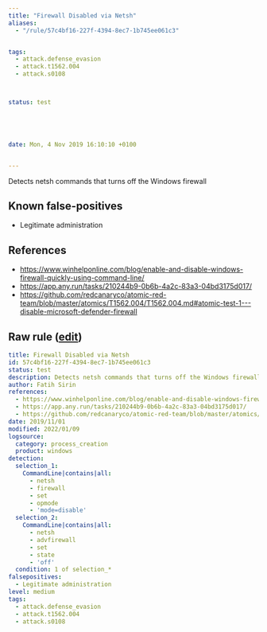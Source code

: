 ```yaml
---
title: "Firewall Disabled via Netsh"
aliases:
  - "/rule/57c4bf16-227f-4394-8ec7-1b745ee061c3"


tags:
  - attack.defense_evasion
  - attack.t1562.004
  - attack.s0108



status: test





date: Mon, 4 Nov 2019 16:10:10 +0100


---
```


Detects netsh commands that turns off the Windows firewall

<!--more-->


## Known false-positives

* Legitimate administration



## References

* https://www.winhelponline.com/blog/enable-and-disable-windows-firewall-quickly-using-command-line/
* https://app.any.run/tasks/210244b9-0b6b-4a2c-83a3-04bd3175d017/
* https://github.com/redcanaryco/atomic-red-team/blob/master/atomics/T1562.004/T1562.004.md#atomic-test-1---disable-microsoft-defender-firewall


## Raw rule ([edit](https://github.com/SigmaHQ/sigma/edit/master/rules/windows/process_creation/proc_creation_win_susp_firewall_disable.yml))
```yaml
title: Firewall Disabled via Netsh
id: 57c4bf16-227f-4394-8ec7-1b745ee061c3
status: test
description: Detects netsh commands that turns off the Windows firewall
author: Fatih Sirin
references:
  - https://www.winhelponline.com/blog/enable-and-disable-windows-firewall-quickly-using-command-line/
  - https://app.any.run/tasks/210244b9-0b6b-4a2c-83a3-04bd3175d017/
  - https://github.com/redcanaryco/atomic-red-team/blob/master/atomics/T1562.004/T1562.004.md#atomic-test-1---disable-microsoft-defender-firewall
date: 2019/11/01
modified: 2022/01/09
logsource:
  category: process_creation
  product: windows
detection:
  selection_1:
    CommandLine|contains|all:
      - netsh
      - firewall
      - set
      - opmode
      - 'mode=disable'
  selection_2:
    CommandLine|contains|all:    
      - netsh
      - advfirewall
      - set
      - state
      - 'off'
  condition: 1 of selection_*
falsepositives:
  - Legitimate administration
level: medium
tags:
  - attack.defense_evasion
  - attack.t1562.004
  - attack.s0108

```
